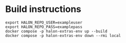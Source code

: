# Build instructions

```
export HALON_REPO_USER=exampleuser
export HALON_REPO_PASS=examplepass
docker compose -p halon-extras-env up --build
docker compose -p halon-extras-env down --rmi local
```
